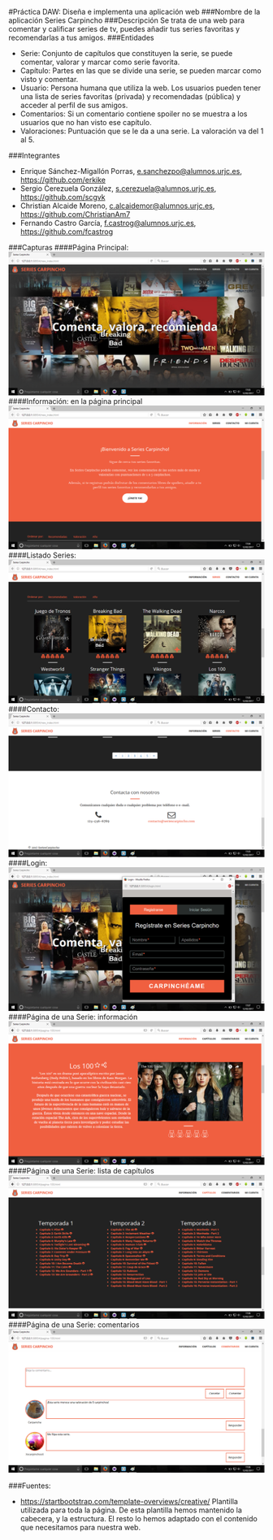 #Práctica DAW: Diseña e implementa una aplicación web
###Nombre de la aplicación
Series Carpincho
###Descripción
Se trata de una web para comentar y calificar series de tv, puedes añadir tus series favoritas y recomendarlas a tus amigos.
###Entidades
  - Serie: Conjunto de capítulos que constituyen la serie, se puede comentar, valorar y marcar como serie favorita.
  - Capítulo: Partes en las que se divide una serie, se pueden marcar como visto y comentar.
  - Usuario: Persona humana que utiliza la web. Los usuarios pueden tener una lista de series favoritas (privada) y recomendadas (pública) y acceder al perfil de sus amigos.
  - Comentarios: Si un comentario contiene spoiler no se muestra a los usuarios que no han visto ese capítulo.
  - Valoraciones: Puntuación que se le da a una serie. La valoración va del 1 al 5.   
  
###Integrantes                                                                                         
  - Enrique Sánchez-Migallón Porras, e.sanchezpo@alumnos.urjc.es, https://github.com/erkike  
  - Sergio Cerezuela González, s.cerezuela@alumnos.urjc.es, https://github.com/scgvk  
  - Christian Alcaide Moreno, c.alcaidemor@alumnos.urjc.es, https://github.com/ChristianAm7  
  - Fernando Castro García, f.castrog@alumnos.urjc.es, https://github.com/fcastrog  


###Capturas
####Página Principal:
 ![Sin titulo](pictures/principal.png)
####Información: en la página principal
 ![Sin titulo](pictures/carpincho.png)
####Listado Series:
 ![Sin titulo](pictures/series.png)
####Contacto:
 ![Sin titulo](pictures/contacto.png)
####Login:
 ![Sin titulo](pictures/cuenta.png)
####Página de una Serie: información
 ![Sin titulo](pictures/100.png)
####Página de una Serie: lista de capítulos
 ![Sin titulo](pictures/100+.png)
####Página de una Serie: comentarios
 ![Sin titulo](pictures/100++.png)
  
###Fuentes:
  - https://startbootstrap.com/template-overviews/creative/ Plantilla utilizada para toda la página.
  De esta plantilla hemos mantenido la cabecera, y la estructura. El resto lo hemos adaptado con el contenido que necesitamos para nuestra web.
